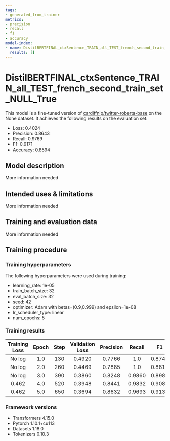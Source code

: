 ```yaml
---
tags:
- generated_from_trainer
metrics:
- precision
- recall
- f1
- accuracy
model-index:
- name: DistilBERTFINAL_ctxSentence_TRAIN_all_TEST_french_second_train_set_NULL_True
  results: []
---
```


<!-- This model card has been generated automatically according to the information the Trainer had access to. You
should probably proofread and complete it, then remove this comment. -->

# DistilBERTFINAL_ctxSentence_TRAIN_all_TEST_french_second_train_set_NULL_True

This model is a fine-tuned version of [cardiffnlp/twitter-roberta-base](https://huggingface.co/cardiffnlp/twitter-roberta-base) on the None dataset.
It achieves the following results on the evaluation set:
- Loss: 0.4024
- Precision: 0.8643
- Recall: 0.9769
- F1: 0.9171
- Accuracy: 0.8594

## Model description

More information needed

## Intended uses & limitations

More information needed

## Training and evaluation data

More information needed

## Training procedure

### Training hyperparameters

The following hyperparameters were used during training:
- learning_rate: 1e-05
- train_batch_size: 32
- eval_batch_size: 32
- seed: 42
- optimizer: Adam with betas=(0.9,0.999) and epsilon=1e-08
- lr_scheduler_type: linear
- num_epochs: 5

### Training results

| Training Loss | Epoch | Step | Validation Loss | Precision | Recall | F1     | Accuracy |
|:-------------:|:-----:|:----:|:---------------:|:---------:|:------:|:------:|:--------:|
| No log        | 1.0   | 130  | 0.4920          | 0.7766    | 1.0    | 0.8742 | 0.7766   |
| No log        | 2.0   | 260  | 0.4469          | 0.7885    | 1.0    | 0.8818 | 0.7918   |
| No log        | 3.0   | 390  | 0.3860          | 0.8248    | 0.9860 | 0.8982 | 0.8265   |
| 0.462         | 4.0   | 520  | 0.3948          | 0.8441    | 0.9832 | 0.9084 | 0.8460   |
| 0.462         | 5.0   | 650  | 0.3694          | 0.8632    | 0.9693 | 0.9132 | 0.8568   |


### Framework versions

- Transformers 4.15.0
- Pytorch 1.10.1+cu113
- Datasets 1.18.0
- Tokenizers 0.10.3
